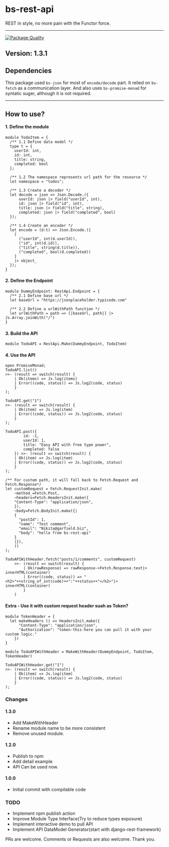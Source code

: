 
# bs-rest-api

REST in style, no more pain with the Functor force.

---
[![Package Quality](https://npm.packagequality.com/badge/@digitake%2Fbs-rest-api.png)](https://packagequality.com/#?package=@digitake%2Fbs-rest-api)
## Version: 1.3.1

## Dependencies
This package used `bs-json` for most of `encode/decode` part. It relied on `bs-fetch` as a communication layer. And also uses `bs-promise-monad` for syntatic suger, although it is not required.

---
## How to use?

#### 1. Define the module
```reasonml
module TodoItem = {
  /** 1.1 Define data model */
  type t = {
    userId: int,
    id: int,
    title: string,
    completed: bool
  };

  /** 1.2 The namespace represents url path for the resource */
  let namespace = "todos";

  /** 1.3 Create a decoder */
  let decode = json => Json.Decode.({
      userId: json |> field("userId", int),
      id: json |> field("id", int),
      title: json |> field("title", string),
      completed: json |> field("completed", bool)
  });

  /** 1.4 Create an encoder */
  let encode = (d:t) => Json.Encode.({
    [
      ("userId", int(d.userId)),
      ("id", int(d.id)),
      ("title", string(d.title)),
      ("completed", bool(d.completed))
    ]
    |> object_
  });
}
```

#### 2. Define the Endpoint
```reasonml
module DummyEndpoint: RestApi.Endpoint = {
  /** 2.1 Define base url */
  let baseUrl = "https://jsonplaceholder.typicode.com"

  /** 2.2 Define a urlWithPath function */
  let urlWithPath = path => [|baseUrl, path|] |> Js.Array.joinWith("/")
}
```

#### 3. Build the API
```reasonml
module TodoAPI = RestApi.Make(DummyEndpoint, TodoItem)
```

#### 4. Use the API
```reasonml
open PromiseMonad;
TodoAPI.list()
>>- (result => switch(result) {
    | Ok(items) => Js.log(items)
    | Error((code, status)) => Js.log2(code, status)
    }
);

TodoAPI.get("1")
>>- (result => switch(result) {
    | Ok(item) => Js.log(item)
    | Error((code, status)) => Js.log2(code, status)
    }
);
    
TodoAPI.post({
        id: -1,
        userId: 1,
        title: "Easy API with free type power",
        completed: false
    }) >>- (result => switch(result) {
    | Ok(item) => Js.log(item)
    | Error((code, status)) => Js.log2(code, status)
    }
);

/** For custom path, it will fall back to Fetch.Request and Fetch.Response*/
let customRequest = Fetch.RequestInit.make(
    ~method_=Fetch.Post, 
    ~headers=Fetch.HeadersInit.make({ 
    "Content-Type": "application/json",
    }), 
    ~body=Fetch.BodyInit.make({|
    {
      "postId": 1,
      "name": "Test comment",
      "email": "Nikita@garfield.biz",
      "body": "hello from bs-rest-api"
    }
    |}),
    ()
);

TodoAPIWithHeader.fetch("posts/1/comments", customRequest)
    >>- (result => switch(result) {
        | Ok(rawResponse) => rawResponse->Fetch.Response.text|> innerHTML(container)
        | Error((code, status)) => "<h2>"++string_of_int(code)++":"++status++"</h2>"|> innerHTML(container)
        }
    )
```

#### Extra - Use it with custom request header suah as Token?
```reasonml
module TokenHeader = {
  let makeHeaders () => HeadersInit.make({ 
      "Content-Type": "application/json",
      "Authorization": "token-this-here you can pull it with your custom logic."
    })
}

module TodoAPIWithHeader = MakeWithHeader(DummyEndpoint, TodoItem, TokenHeader)

TodoAPIWithHeader.get("1")
>>- (result => switch(result) {
    | Ok(item) => Js.log(item)
    | Error((code, status)) => Js.log2(code, status)
    }
);
```

### Changes

#### 1.3.0
- Add MakeWithHeader
- Rename module name to be more consistent
- Remove unused module.

#### 1.2.0
- Publish to npm
- Add detail example
- API Can be used now.

#### 1.0.0

- Initial commit with compilable code

### TODO
- Implement npm publish action
- Improve Module Type Interface(Try to reduce types exposure)
- Implement interactive demo to pull API
- Implement API DataModel Generator(start with django-rest-framework)

PRs are welcome. Comments or Requests are also welcome. Thank you.